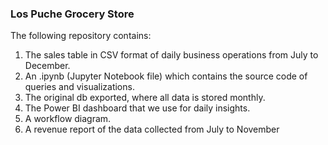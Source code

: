 ### Los Puche Grocery Store
The following repository contains: 
1) The sales table in CSV format of daily business operations from July to December. 
3) An .ipynb (Jupyter Notebook file) which contains the source code of queries and visualizations. 
4) The original db exported, where all data is stored monthly.
5) The Power BI dashboard that we use for daily insights.
6) A workflow diagram.
7) A revenue report of the data collected from July to November
